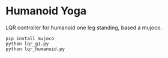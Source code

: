 # Humanoid Yoga

LQR controller for humanoid one leg standing, based a mujoco.

```
pip install mujoco
python lqr_g1.py
python lqr_humanoid.py
```